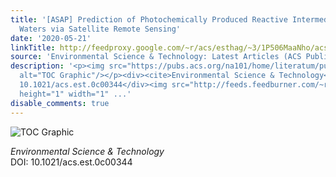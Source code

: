 ```yaml
---
title: '[ASAP] Prediction of Photochemically Produced Reactive Intermediates in Surface
  Waters via Satellite Remote Sensing'
date: '2020-05-21'
linkTitle: http://feedproxy.google.com/~r/acs/esthag/~3/1P506MaaNho/acs.est.0c00344
source: 'Environmental Science & Technology: Latest Articles (ACS Publications)'
description: '<p><img src="https://pubs.acs.org/na101/home/literatum/publisher/achs/journals/content/esthag/0/esthag.ahead-of-print/acs.est.0c00344/20200521/images/medium/es0c00344_0006.gif"
  alt="TOC Graphic"/></p><div><cite>Environmental Science & Technology</cite></div><div>DOI:
  10.1021/acs.est.0c00344</div><img src="http://feeds.feedburner.com/~r/acs/esthag/~4/1P506MaaNho"
  height="1" width="1" ...'
disable_comments: true
---
```

<p><img src="https://pubs.acs.org/na101/home/literatum/publisher/achs/journals/content/esthag/0/esthag.ahead-of-print/acs.est.0c00344/20200521/images/medium/es0c00344_0006.gif" alt="TOC Graphic"/></p><div><cite>Environmental Science & Technology</cite></div><div>DOI: 10.1021/acs.est.0c00344</div><img src="http://feeds.feedburner.com/~r/acs/esthag/~4/1P506MaaNho" height="1" width="1" ...
